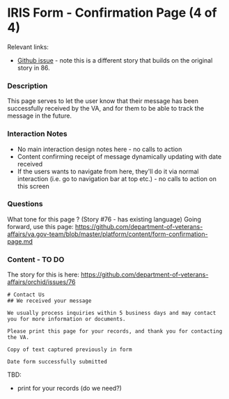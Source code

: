# IRIS Form - Confirmation Page (4 of 4)

Relevant links: 
- [Github issue](https://github.com/department-of-veterans-affairs/orchid/issues/76) - note this is a different story that builds on the original story in 86.

### Description
This page serves to let the user know that their message has been successfully received by the VA, and for them to be able to track the message in the future.

### Interaction Notes
- No main interaction design notes here - no calls to action
- Content confirming receipt of message dynamically updating with date received
- If the users wants to navigate from here, they'll do it via normal interaction (i.e. go to navigation bar at top etc.) - no calls to action on this screen

### Questions
What tone for this page ? (Story #76 - has existing language) Going forward, use this page: https://github.com/department-of-veterans-affairs/va.gov-team/blob/master/platform/content/form-confirmation-page.md

### Content  - TO DO

The story for this is here: https://github.com/department-of-veterans-affairs/orchid/issues/76 

```
# Contact Us
## We received your message

We usually process inquiries within 5 business days and may contact you for more information or documents.

Please print this page for your records, and thank you for contacting the VA.

Copy of text captured previously in form

Date form successfully submitted

```

TBD:
- print for your records (do we need?)
